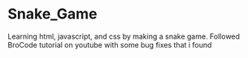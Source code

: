 # Snake_Game
Learning html, javascript, and css by making a snake game. Followed BroCode tutorial on youtube with some bug fixes that i found
